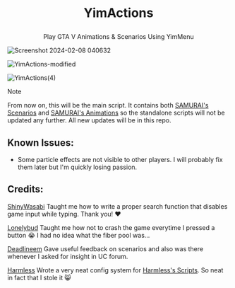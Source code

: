 # <p align="center"> YimActions </p>
<p align="center"> Play GTA V Animations &amp; Scenarios Using YimMenu </p>

![Screenshot 2024-02-08 040632](https://github.com/xesdoog/YimActions/assets/66764345/9bdde22d-0efa-4d6c-8385-6c0be1d79a99)

![YimActions-modified](https://github.com/YimMenu-Lua/YimActions/assets/66764345/d6628ede-4a83-4f0e-a901-3ae648794f58)

![YimActions(4)](https://github.com/xesdoog/YimActions/assets/66764345/e26f12c0-d1de-41ea-a2c1-df23c79deb8b)

> [!NOTE]
> From now on, this will be the main script. It contains both [SAMURAI's Scenarios](https://github.com/YimMenu-Lua/SAMURAI-Scenarios) and [SAMURAI's Animations](https://github.com/YimMenu-Lua/SAMURAI-Animations) so the standalone scripts will not be updated any further. All new updates will be in this repo.

## Known Issues:

- Some particle effects are not visible to other players. I will probably fix them later but I'm quickly losing passion.

## Credits:

[ShinyWasabi](https://github.com/ShinyWasabi) 
Taught me how to write a proper search function that disables game input while typing. Thank you! ❤️

[Lonelybud](https://github.com/lonelybud) 
Taught me how not to crash the game everytime I pressed a button 😭 I had no idea what the fiber pool was...

[Deadlineem](https://github.com/deadlineem) Gave useful feedback on scenarios and also was there whenever I asked for insight in UC forum.

[Harmless](https://github.com/Harmless05) 
Wrote a very neat config system for [Harmless's Scripts](https://github.com/YimMenu-Lua/Harmless-Scripts). So neat in fact that I stole it 😸
